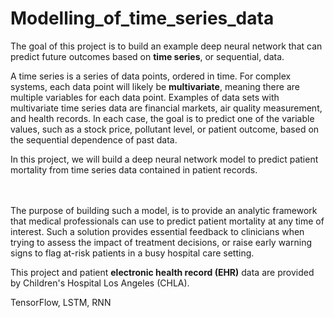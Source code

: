 # Modelling_of_time_series_data
The goal of this project is to build an example deep neural network that can predict future outcomes based on **time series**, or sequential, data.  

A time series is a series of data points, ordered in time. For complex systems, each data point will likely be **multivariate**, meaning there are multiple variables for each data point.  Examples of data sets with multivariate time series data are financial markets, air quality measurement, and health records.  In each case, the goal is to predict one of the variable values, such as a stock price, pollutant level, or patient outcome, based on the sequential dependence of past data.  

In this project, we will build a deep neural network model to predict patient mortality from time series data contained in patient records. 


<br><br>
The purpose of building such a model, is to provide an analytic framework that medical professionals can use to predict patient mortality at any time of interest. Such a solution provides essential feedback to clinicians when trying to assess the impact of treatment decisions, or raise early warning signs to flag at-risk patients in a busy hospital care setting.

This project and patient **electronic health record (EHR)** data are provided by Children's Hospital Los Angeles (CHLA).

TensorFlow, LSTM, RNN


